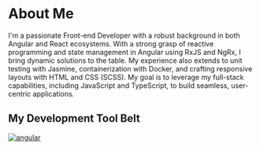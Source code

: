 # About Me

I'm a passionate Front-end Developer with a robust background in both Angular and React ecosystems. With a strong grasp of reactive programming and state management in Angular using RxJS and NgRx, I bring dynamic solutions to the table. My experience also extends to unit testing with Jasmine, containerization with Docker, and crafting responsive layouts with HTML and CSS (SCSS). My goal is to leverage my full-stack capabilities, including JavaScript and TypeScript, to build seamless, user-centric applications.


## My Development Tool Belt

[![angular](https://skillicons.dev/icons?i=js,html,css,wasm)](https://skillicons.dev)
